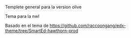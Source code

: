 Templete general para la version olive

Tema para la nwl


Basado en el tema de https://github.com/raccoongang/edx-theme/tree/SmartEd-hawthorn-prod


